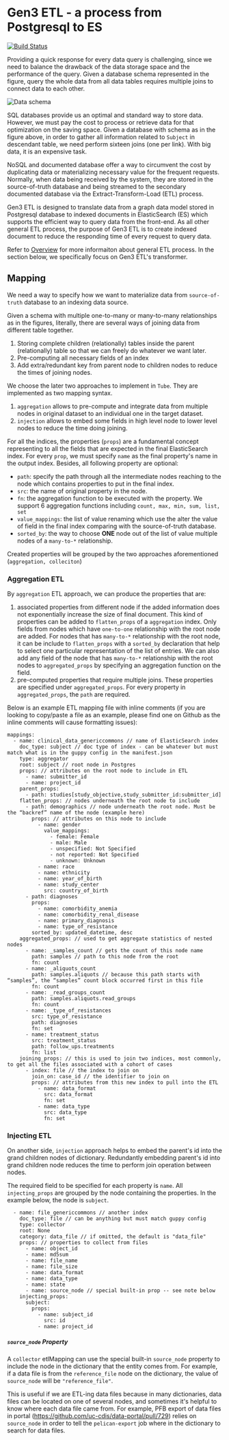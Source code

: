 # Gen3 ETL - a process from Postgresql to ES

[![Build Status](https://travis-ci.com/uc-cdis/tube.svg?branch=feat/test-travis)](https://travis-ci.com/uc-cdis/tube)

Providing a quick response for every data query is challenging, since we need to balance the drawback of the data storage space and the performance of the query. Given a database schema represented in the figure, query the whole data from all data tables requires multiple joins to connect data to each other.

![Data schema](docs/dictionary.png "Schema")

SQL databases provide us an optimal and standard way to store data. However, we must pay the cost to process or retrieve data for that optimization on the saving space. Given a database with schema as in the figure above, in order to gather all information related to `Subject` in descendant table, we need perform sixteen joins (one per link). With big data, it is an expensive task.

NoSQL and documented database offer a way to circumvent the cost by duplicating data or materializing necessary value for the frequent requests. Normally, when data being received by the system, they are stored in the source-of-truth database and being streamed to the secondary documented database via the Extract-Transform-Load (ETL) process.  

Gen3 ETL is designed to translate data from a graph data model stored in Postgresql database to indexed documents in ElasticSearch (ES) which supports the efficient way to query data from the front-end. As all other general ETL process, the purpose of Gen3 ETL is to create indexed document to reduce the responding time of every request to query data.

Refer to [Overview](docs/OVERVIEW.md) for more informaiton about general ETL process. In the section below, we specifically focus on Gen3 ETL's transformer.

## Mapping
We need a way to specify how we want to materialize data from `source-of-truth` database to an indexing data source.

Given a schema with multiple one-to-many or many-to-many relationships as in the figures, literally, there are several ways of joining data from different table together.
1. Storing complete children (relationally) tables inside the parent (relationally) table so that we can freely do whatever we want later.
2. Pre-computing all necessary fields of an index
3. Add extra/redundant key from parent node to children nodes to reduce the times of joining nodes.

We choose the later two approaches to implement in `Tube`. They are implemented as two mapping syntax.
 1. `aggregation` allows to pre-compute and integrate data from multiple nodes in original dataset to an individual one in the target dataset.
 2. `injection` allows to embed some fields in high level node to lower level nodes to reduce the time doing joining.

For all the indices, the properties (`props`) are a fundamental concept representing to all the fields that are expected in the final ElasticSearch index. For every `prop`, we must specify `name` as the final property's name in the output index. Besides, all following property are optional:
- `path`: specify the path through all the intermediate nodes reaching to the node which contains properties to put in the final index.
- `src`: the name of original property in the node.
- `fn`: the aggregation function to be executed with the property. We support 6 aggregation functions including `count, max, min, sum, list, set`
- `value_mappings`: the list of value renaming which use the alter the value of field in the final index comparing with the source-of-truth database.
- `sorted_by`: the way to choose **ONE** node out of the list of value multiple nodes of a `many-to-*` relationship.

Created properties will be grouped by the two approaches aforementioned (`aggregation, colleciton`)

### Aggregation ETL
By `aggregation` ETL approach, we can produce the properties that are:
1. associated properties from different node if the added information does not exponentially increase the size of final document. This kind of properties can be added to `flatten_props` of a `aggregation` index. Only fields from nodes which have `one-to-one` relationship with the root node are added. For nodes that has `many-to-*` relationship with the root node, it can be include to `flatten_props` with a `sorted_by` declaration that help to select one particular representation of the list of entries. We can also add any field of the node that has `many-to-*` relationship with the root nodes to `aggregated_props` by specifying an aggregation function on the field.
2. pre-computed properties that require multiple joins. These properties are specified under `aggregated_props`. For every property in `aggregated_props`, the `path` are required.


Below is an example ETL mapping file with inline comments (if you are looking to copy/paste a file as an example, please find one on Github as the inline comments will cause formatting issues):

```
mappings:
  - name: clinical_data_genericcommons // name of ElasticSearch index
    doc_type: subject // doc type of index - can be whatever but must match what is in the guppy config in the manifest.json
    type: aggregator
    root: subject // root node in Postgres
    props: // attributes on the root node to include in ETL
      - name: submitter_id
      - name: project_id
    parent_props:
      - path: studies[study_objective,study_submitter_id:submitter_id]
    flatten_props: // nodes underneath the root node to include
      - path: demographics // node underneath the root node. Must be the “backref” name of the node (example here)
        props: // attributes on this node to include
          - name: gender
            value_mappings:
              - female: Female
              - male: Male
              - unspecified: Not Specified
              - not reported: Not Specified
              - unknown: Unknown
          - name: race
          - name: ethnicity
          - name: year_of_birth
          - name: study_center
            src: country_of_birth
      - path: diagnoses
        props:
          - name: comorbidity_anemia
          - name: comorbidity_renal_disease
          - name: primary_diagnosis
          - name: type_of_resistance
        sorted_by: updated_datetime, desc
    aggregated_props: // used to get aggregate statistics of nested nodes
      - name: _samples_count // gets the count of this node name
        path: samples // path to this node from the root
        fn: count
      - name: _aliquots_count
        path: samples.aliquots // because this path starts with “samples”, the “samples” count block occurred first in this file
        fn: count
      - name: _read_groups_count
        path: samples.aliquots.read_groups
        fn: count
      - name: _type_of_resistances
        src: type_of_resistance
        path: diagnoses
        fn: set
      - name: treatment_status
        src: treatment_status
        path: follow_ups.treatments
        fn: list
    joining_props: // this is used to join two indices, most commonly, to get all the files associated with a cohort of cases
      - index: file // the index to join on
        join_on: case_id // the identifier to join on
        props: // attributes from this new index to pull into the ETL
          - name: data_format
            src: data_format
            fn: set
          - name: data_type
            src: data_type
            fn: set
```

### Injecting ETL
On another side, `injection` approach helps to embed the parent's id into the grand children nodes of dictionary. Redundantly embedding parent's id into grand children node reduces the time to perform join operation between nodes.

The required field to be specified for each property is `name`. All `injecting_props` are grouped by the node containing the properties. In the example below, the node is `subject`.
```
  - name: file_genericcommons // another index
    doc_type: file // can be anything but must match guppy config
    type: collector
    root: None
    category: data_file // if omitted, the default is "data_file"
    props: // properties to collect from files
      - name: object_id
      - name: md5sum
      - name: file_name
      - name: file_size
      - name: data_format
      - name: data_type
      - name: state
      - name: source_node // special built-in prop -- see note below
    injecting_props:
      subject:
        props:
          - name: subject_id
            src: id
          - name: project_id
```
##### `source_node` Property
A `collector` etlMapping can use the special built-in `source_node` property to include the node in the dictionary that the entity comes from. For example, if a data file is from the `reference_file` node on the dictionary, the value of `source_node` will be `"reference_file"`.

This is useful if we are ETL-ing data files because in many dictionaries, data files can be located on one of several nodes, and sometimes it's helpful to know where each data file came from. For example, PFB export of data files in portal (https://github.com/uc-cdis/data-portal/pull/729) relies on `source_node` in order to tell the `pelican-export` job where in the dictionary to search for data files.
